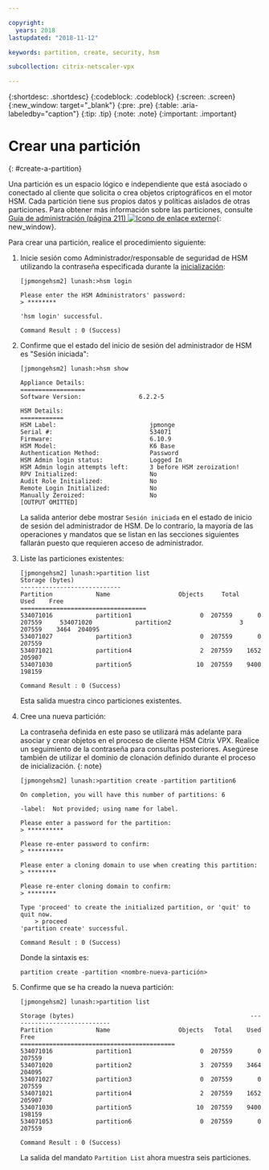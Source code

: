 ```yaml
---

copyright:
  years: 2018
lastupdated: "2018-11-12"

keywords: partition, create, security, hsm

subcollection: citrix-netscaler-vpx

---
```


{:shortdesc: .shortdesc}
{:codeblock: .codeblock}
{:screen: .screen}
{:new_window: target="_blank"}
{:pre: .pre}
{:table: .aria-labeledby="caption"}
{:tip: .tip}
{:note: .note}
{:important: .important}

# Crear una partición
{: #create-a-partition}

Una partición es un espacio lógico e independiente que está asociado o conectado al cliente que solicita o crea objetos criptográficos en el motor HSM. Cada partición tiene sus propios datos y políticas aislados de otras particiones. Para obtener más información sobre las particiones, consulte [Guía de administración (página 211) ![Icono de enlace externo](../../icons/launch-glyph.svg "Icono de enlace externo")](https://public.dhe.ibm.com/cloud/bluemix/network/vpx/administration_guide.pdf){: new_window}.

Para crear una partición, realice el procedimiento siguiente:

1.	Inicie sesión como Administrador/responsable de seguridad de HSM utilizando la contraseña especificada durante la [inicialización](/docs/infrastructure/citrix-netscaler-vpx?topic=citrix-netscaler-vpx-initialize-ibm-hardware-security-module-hsm-):

	```
	[jpmongehsm2] lunash:>hsm login

	Please enter the HSM Administrators' password:
	> ********

	'hsm login' successful.

	Command Result : 0 (Success)
	```

2.	Confirme que el estado del inicio de sesión del administrador de HSM es "Sesión iniciada":

	```
	[jpmongehsm2] lunash:>hsm show

	Appliance Details:
	==================
	Software Version:                6.2.2-5

	HSM Details:
	============
	HSM Label:                          jpmonge
	Serial #:                           534071
	Firmware:                           6.10.9
	HSM Model:                          K6 Base
	Authentication Method:              Password
	HSM Admin login status:             Logged In
	HSM Admin login attempts left:      3 before HSM zeroization!
	RPV Initialized:                    No
	Audit Role Initialized:             No
	Remote Login Initialized:           No
	Manually Zeroized:                  No
	[OUTPUT OMITTED]
	```

	La salida anterior debe mostrar `Sesión iniciada` en el estado de inicio de sesión del administrador de HSM. De lo contrario, la mayoría de las operaciones y mandatos que se listan en las secciones siguientes fallarán puesto que requieren acceso de administrador.

3.	Liste las particiones existentes:

	```
	[jpmongehsm2] lunash:>partition list
	Storage (bytes)
	----------------------------
	Partition            Name                   Objects   	Total    Used    Free
	===================================
	534071016            partition1                   0  207559       0  207559 	534071020            partition2                   3  207559    3464  204095
	534071027            partition3                   0  207559       0  207559
	534071021            partition4                   2  207559    1652  205907
	534071030            partition5                  10  207559    9400  198159

	Command Result : 0 (Success)
	```

	Esta salida muestra cinco particiones existentes.

4.	Cree una nueva partición:

	 La contraseña definida en este paso se utilizará más adelante para asociar y crear objetos en el proceso de cliente HSM Citrix VPX. Realice un seguimiento de la contraseña para consultas posteriores. Asegúrese también de utilizar el dominio de clonación definido durante el proceso de inicialización.
   {: note}

	```
	[jpmongehsm2] lunash:>partition create -partition partition6

	On completion, you will have this number of partitions: 6

	-label:  Not provided; using name for label.

	Please enter a password for the partition:
	> **********

	Please re-enter password to confirm:
	> **********

	Please enter a cloning domain to use when creating this partition:
	> ********

	Please re-enter cloning domain to confirm:
	> ********

	Type 'proceed' to create the initialized partition, or 'quit' to quit now.
		> proceed
	'partition create' successful.

	Command Result : 0 (Success)
	```

	Donde la sintaxis es:

	```
	partition create -partition <nombre-nueva-partición>
	```

5.	Confirme que se ha creado la nueva partición:

	```
	[jpmongehsm2] lunash:>partition list

	Storage (bytes)	                                             	----------------------------
	Partition            Name                   Objects   Total    Used    Free
	===========================================
	534071016            partition1                   0  207559       0  207559
	534071020            partition2                   3  207559    3464  204095
	534071027            partition3                   0  207559       0  207559
	534071021            partition4                   2  207559    1652  205907
	534071030            partition5                  10  207559    9400  198159
	534071053            partition6                   0  207559       0  207559

	Command Result : 0 (Success)
	```

	La salida del mandato `Partition List` ahora muestra seis particiones.
